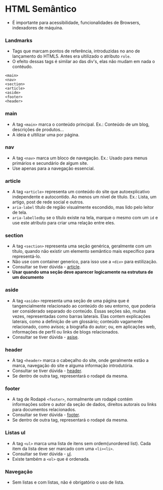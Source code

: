 # HTML Semântico

- É importante para acessibilidade, funcionalidades de Browsers, indexadores de máquina.

### Landmarks

- Tags que marcam pontos de referência, introduzidas no ano de lançamento do HTML5. Antes era ultilizado o atributo `role`.
- O efeito dessas tags é similar ao das div's, elas não mudam em nada o contéudo.

```
<main>
<nav>
<section>
<article>
<aside>
<footer>
<header>
```

### main

- A tag `<main>` marca o conteúdo principal. Ex.: Conteúdo de um blog, descrições de produtos...
- A ideia é ultilizar uma por página.

### nav

- A tag `<nav>` marca um bloco de navegação. Ex.: Usado para menus primários e secundário de algum site.
- Use apenas para a navegação essencial.

### article

- A tag `<article>` representa um conteúdo do site que autoexplicativo independente e autocontido. Ao menos um nível de título. Ex.: Lista, um artigo, post de rede social e outros.
- `aria-label` título de região visualmente escondido, mas lido pelo leitor de tela.
- `aria-labelledby` se o título existe na tela, marque o mesmo com um `id` e use este atributo para criar uma relação entre eles.

### section

- A tag `<section>` representa uma seção genérica, geralmente com um título, quando não existir um elemento semântico mais específico para representá-lo.
- Não use com container generico, para isso use a `<div>` para estilização.
- Consultar se tiver dúvida - [article](https://developer.mozilla.org/pt-BR/docs/Web/HTML/Reference/Elements/section).
- **Usar quando uma seção deve aparecer logicamente na estrutura de um documento**

### aside

- A tag `<aside>` representa uma seção de uma página que é tangencialmente relacionado ao conteúdo do seu entorno, que poderia ser considerado separado do conteúdo. Essas seções são, muitas vezes, representadas como barras laterais. Elas contem explicações laterais, como a definição de um glossário; conteúdo vagamente relacionado, como avisos; a biografia do autor; ou, em aplicações web, informações de perfil ou links de blogs relacionados.
- Consultar se tiver dúvida - [asise](https://developer.mozilla.org/pt-BR/docs/Web/HTML/Reference/Elements/aside).

### header

- A tag `<header>` marca o cabeçalho do site, onde geralmente estão a marca, navegação do site e alguma informação introdutória.
- Consultar se tiver dúvida - [header](https://developer.mozilla.org/pt-BR/docs/Web/HTML/Reference/Elements/header).
- Se dentro de outra tag, representará o rodapé da mesma.

### footer

- A tag de Rodapé `<footer>`, normalmente um rodapé contém informações sobre o autor da seção de dados, direitos autorais ou links para documentos relacionados.
- Consultar se tiver dúvida - [footer](https://developer.mozilla.org/pt-BR/docs/Web/HTML/Reference/Elements/footer).
- Se dentro de outra tag, representará o rodapé da mesma.

### Listas ul

- A tag `<ul>` marca uma lista de itens sem ordem(unordered list). Cada item da lista deve ser marcado com uma `<li><li>`.
- Consultar se tiver dúvida - [ul](https://developer.mozilla.org/pt-BR/docs/Web/HTML/Reference/Elements/ul).
- Existe também a `<ol>` que é ordenada. 

### Navegação

- Sem listas e com listas, não é obrigatório o uso de lista.